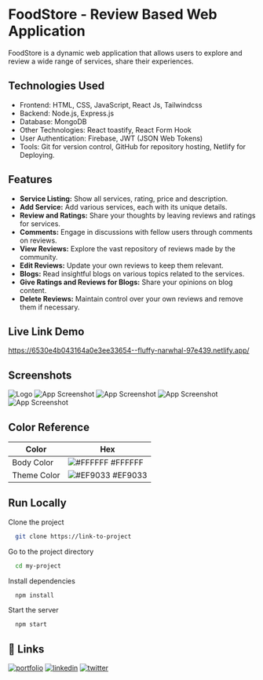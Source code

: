
# FoodStore - Review Based Web Application

FoodStore is a dynamic web application that allows users to explore and review a wide range of services, share their experiences.


## Technologies Used
- Frontend: HTML, CSS, JavaScript, React Js, Tailwindcss
- Backend: Node.js, Express.js
- Database: MongoDB
- Other Technologies: React toastify, React Form Hook
- User Authentication: Firebase, JWT (JSON Web Tokens)
- Tools: Git for version control, GitHub for repository hosting, Netlify for Deploying.


## Features

- **Service Listing:** Show all services, rating, price and description.
- **Add Service:** Add various services, each with its unique details.
- **Review and Ratings:** Share your thoughts by leaving reviews and ratings for services.
- **Comments:** Engage in discussions with fellow users through comments on reviews.
- **View Reviews:** Explore the vast repository of reviews made by the community.
- **Edit Reviews:** Update your own reviews to keep them relevant.
- **Blogs:** Read insightful blogs on various topics related to the services.
- **Give Ratings and Reviews for Blogs:** Share your opinions on blog content.
- **Delete Reviews:** Maintain control over your own reviews and remove them if necessary.



## Live Link Demo

https://6530e4b043164a0e3ee33654--fluffy-narwhal-97e439.netlify.app/


## Screenshots
![Logo](https://i.ibb.co/PF0mhhm/logo.png)
![App Screenshot](https://i.ibb.co/NY63D7F/Capture.png)
![App Screenshot](https://i.ibb.co/Cs1rHKD/4.png)
![App Screenshot](https://i.ibb.co/3my3zTC/2.png)
![App Screenshot](https://i.ibb.co/hg2PLZN/3.png)
## Color Reference

| Color             | Hex                                                                |
| ----------------- | ------------------------------------------------------------------ |
| Body Color | ![#FFFFFF](https://via.placeholder.com/10/0a192f?text=+) #FFFFFF |
| Theme Color | ![#EF9033](https://via.placeholder.com/10/f8f8f8?text=+) #EF9033 |


## Run Locally

Clone the project

```bash
  git clone https://link-to-project
```

Go to the project directory

```bash
  cd my-project
```

Install dependencies

```bash
  npm install
```

Start the server

```bash
  npm start
```


## 🔗 Links
[![portfolio](https://img.shields.io/badge/my_portfolio-000?style=for-the-badge&logo=ko-fi&logoColor=white)](https://nextjs-my-portfolio-electra51.vercel.app/)
[![linkedin](https://img.shields.io/badge/linkedin-0A66C2?style=for-the-badge&logo=linkedin&logoColor=white)](https://www.linkedin.com/in/safayet-nur/)
[![twitter](https://img.shields.io/badge/twitter-1DA1F2?style=for-the-badge&logo=twitter&logoColor=white)](https://twitter.com/nur_safaye51)


